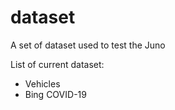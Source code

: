 # dataset
A set of dataset used to test the Juno

List of current dataset:
- Vehicles 
- Bing COVID-19
